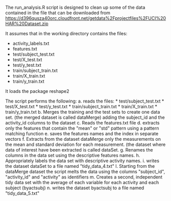 The run_analysis.R script is designed to clean up some of the data contained in the file that can be downloaded from https://d396qusza40orc.cloudfront.net/getdata%2Fprojectfiles%2FUCI%20HAR%20Dataset.zip

It assumes that in the working directory contains the files:
* activity_labels.txt
* features.txt
* test/subject_test.txt
* test/X_test.txt
* test/y_test.txt
* train/subject_train.txt
* train/X_train.txt
* train/y_train.txt

It loads the package reshape2

The script performs the following:
a. reads the files:
	* test/subject_test.txt
	* test/X_test.txt
	* test/y_test.txt
	* train/subject_train.txt
	* train/X_train.txt
	* train/y_train.txt
b. Merges the training and the test sets to create one data set. (the merged dataset is called dataMerge) adding the subject_id and the activity_id columns to the dataset
c. Reads the features.txt file
d. extracts only the features that contain the "mean" or "std" pattern using a pattern matching function
e. saves the features names and the index in separate vectors
f. Extracts from the dataset dataMerge only the measurements on the mean and standard deviation for each measurement. (the dataset where data of interest have been extracted is called dataSet.
g. Renames the columns in the data set using the descriptive features names. 
h. Appropriately labels the data set with descriptive activity names.
i. writes the dataset dataSet to a file named "tidy_data_4.txt" 
l. Starting from the dataMerge dataset the script melts the data using the columns "subject_id", "activity_id" and "activity" as identifiers
m. Creates a second, independent tidy data set with the average of each variable for each activity and each subject (byactsubj)
n. writes the dataset byactsubj to a file named "tidy_data_5.txt"  
